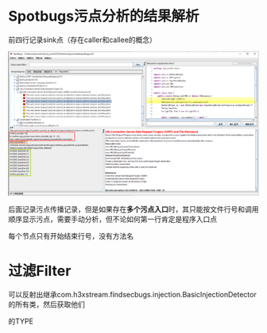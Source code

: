 # Spotbugs污点分析的结果解析

前四行记录sink点（存在caller和callee的概念）

![image-20191106172247842](Notes/image-20191106172247842.png)

后面记录污点传播记录，但是如果存在**多个污点入口**时，其只能按文件行号和调用顺序显示污点，需要手动分析，但不论如何第一行肯定是程序入口点

每个节点只有开始结束行号，没有方法名

# 过滤Filter

可以反射出继承com.h3xstream.findsecbugs.injection.BasicInjectionDetector的所有类，然后获取他们

的TYPE